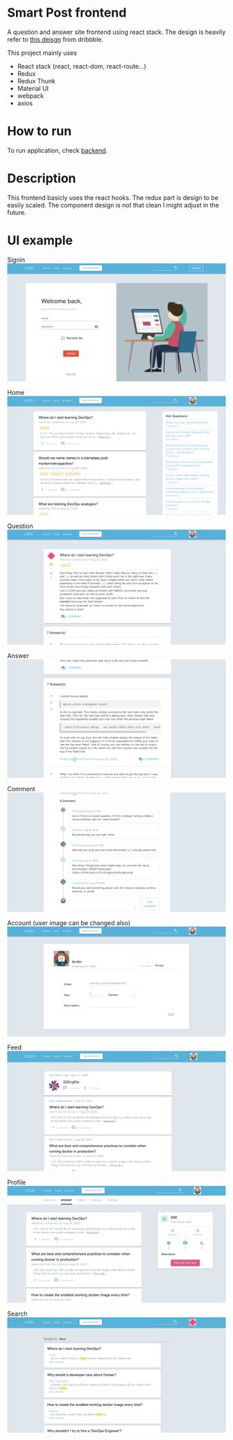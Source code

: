 # Smart Post frontend

A question and answer site frontend using react stack. The design is heavily refer to [this deisgn](https://dribbble.com/shots/1869970-Forum-Question-and-Answer-Page-Design) from dribbble.

This project mainly uses

- React stack (react, react-dom, react-route...)
- Redux
- Redux Thunk
- Material UI
- webpack
- axios

# How to run

To run application, check [backend](https://github.com/bin-jump/question-answer).

# Description

This frontend basicly uses the react hooks. The redux part is design to be easily scaled. The component design is not that clean I might adjust in the future.

# UI example

Signin
![signin](images/signin.png)

Home
![home](images/home.png)

Question
![home](images/question.png)

Answer
![home](images/answer.png)

Comment
![home](images/comment.png)

Account (user image can be changed also)
![home](images/account.png)

Feed
![home](images/feed.png)

Profile
![home](images/profile.png)

Search
![home](images/search.png)
